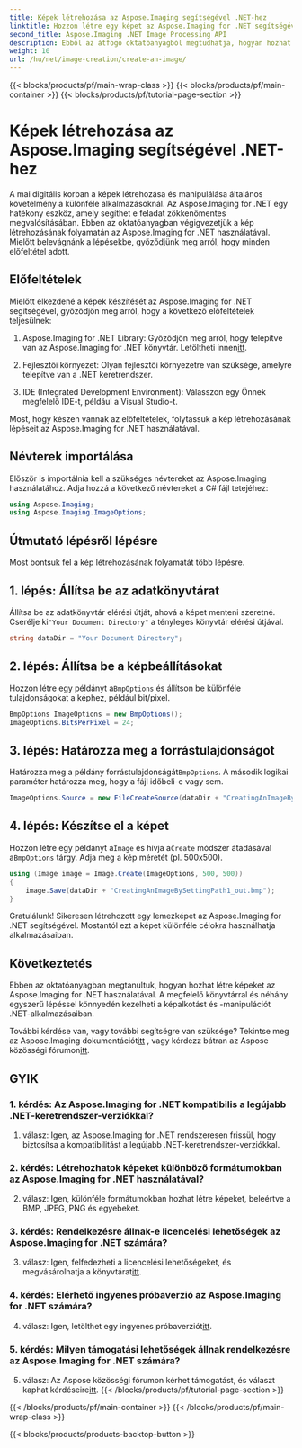 ```yaml
---
title: Képek létrehozása az Aspose.Imaging segítségével .NET-hez
linktitle: Hozzon létre egy képet az Aspose.Imaging for .NET segítségével
second_title: Aspose.Imaging .NET Image Processing API
description: Ebből az átfogó oktatóanyagból megtudhatja, hogyan hozhat létre képeket az Aspose.Imaging for .NET segítségével.
weight: 10
url: /hu/net/image-creation/create-an-image/
---
```


{{< blocks/products/pf/main-wrap-class >}}
{{< blocks/products/pf/main-container >}}
{{< blocks/products/pf/tutorial-page-section >}}

# Képek létrehozása az Aspose.Imaging segítségével .NET-hez

A mai digitális korban a képek létrehozása és manipulálása általános követelmény a különféle alkalmazásoknál. Az Aspose.Imaging for .NET egy hatékony eszköz, amely segíthet e feladat zökkenőmentes megvalósításában. Ebben az oktatóanyagban végigvezetjük a kép létrehozásának folyamatán az Aspose.Imaging for .NET használatával. Mielőtt belevágnánk a lépésekbe, győződjünk meg arról, hogy minden előfeltétel adott.

## Előfeltételek

Mielőtt elkezdené a képek készítését az Aspose.Imaging for .NET segítségével, győződjön meg arról, hogy a következő előfeltételek teljesülnek:

1. Aspose.Imaging for .NET Library: Győződjön meg arról, hogy telepítve van az Aspose.Imaging for .NET könyvtár. Letöltheti innen[itt](https://releases.aspose.com/imaging/net/).

2. Fejlesztői környezet: Olyan fejlesztői környezetre van szüksége, amelyre telepítve van a .NET keretrendszer.

3. IDE (Integrated Development Environment): Válasszon egy Önnek megfelelő IDE-t, például a Visual Studio-t.

Most, hogy készen vannak az előfeltételek, folytassuk a kép létrehozásának lépéseit az Aspose.Imaging for .NET használatával.

## Névterek importálása

Először is importálnia kell a szükséges névtereket az Aspose.Imaging használatához. Adja hozzá a következő névtereket a C# fájl tetejéhez:


```csharp
using Aspose.Imaging;
using Aspose.Imaging.ImageOptions;
```

## Útmutató lépésről lépésre

Most bontsuk fel a kép létrehozásának folyamatát több lépésre.

## 1. lépés: Állítsa be az adatkönyvtárat

 Állítsa be az adatkönyvtár elérési útját, ahová a képet menteni szeretné. Cserélje ki`"Your Document Directory"` a tényleges könyvtár elérési útjával.

```csharp
string dataDir = "Your Document Directory";
```

## 2. lépés: Állítsa be a képbeállításokat

 Hozzon létre egy példányt a`BmpOptions` és állítson be különféle tulajdonságokat a képhez, például bit/pixel.

```csharp
BmpOptions ImageOptions = new BmpOptions();
ImageOptions.BitsPerPixel = 24;
```

## 3. lépés: Határozza meg a forrástulajdonságot

Határozza meg a példány forrástulajdonságát`BmpOptions`. A második logikai paraméter határozza meg, hogy a fájl időbeli-e vagy sem.

```csharp
ImageOptions.Source = new FileCreateSource(dataDir + "CreatingAnImageBySettingPath_out.bmp", false);
```

## 4. lépés: Készítse el a képet

 Hozzon létre egy példányt a`Image` és hívja a`Create` módszer átadásával a`BmpOptions` tárgy. Adja meg a kép méretét (pl. 500x500).

```csharp
using (Image image = Image.Create(ImageOptions, 500, 500))
{
    image.Save(dataDir + "CreatingAnImageBySettingPath1_out.bmp");
}
```

Gratulálunk! Sikeresen létrehozott egy lemezképet az Aspose.Imaging for .NET segítségével. Mostantól ezt a képet különféle célokra használhatja alkalmazásaiban.

## Következtetés

Ebben az oktatóanyagban megtanultuk, hogyan hozhat létre képeket az Aspose.Imaging for .NET használatával. A megfelelő könyvtárral és néhány egyszerű lépéssel könnyedén kezelheti a képalkotást és -manipulációt .NET-alkalmazásaiban.

 További kérdése van, vagy további segítségre van szüksége? Tekintse meg az Aspose.Imaging dokumentációt[itt](https://reference.aspose.com/imaging/net/) , vagy kérdezz bátran az Aspose közösségi fórumon[itt](https://forum.aspose.com/).

## GYIK

### 1. kérdés: Az Aspose.Imaging for .NET kompatibilis a legújabb .NET-keretrendszer-verziókkal?

1. válasz: Igen, az Aspose.Imaging for .NET rendszeresen frissül, hogy biztosítsa a kompatibilitást a legújabb .NET-keretrendszer-verziókkal.

### 2. kérdés: Létrehozhatok képeket különböző formátumokban az Aspose.Imaging for .NET használatával?

2. válasz: Igen, különféle formátumokban hozhat létre képeket, beleértve a BMP, JPEG, PNG és egyebeket.

### 3. kérdés: Rendelkezésre állnak-e licencelési lehetőségek az Aspose.Imaging for .NET számára?

 3. válasz: Igen, felfedezheti a licencelési lehetőségeket, és megvásárolhatja a könyvtárat[itt](https://purchase.aspose.com/buy).

### 4. kérdés: Elérhető ingyenes próbaverzió az Aspose.Imaging for .NET számára?

 4. válasz: Igen, letölthet egy ingyenes próbaverziót[itt](https://releases.aspose.com/imaging/net/).

### 5. kérdés: Milyen támogatási lehetőségek állnak rendelkezésre az Aspose.Imaging for .NET számára?

 5. válasz: Az Aspose közösségi fórumon kérhet támogatást, és választ kaphat kérdéseire[itt](https://forum.aspose.com/).
{{< /blocks/products/pf/tutorial-page-section >}}

{{< /blocks/products/pf/main-container >}}
{{< /blocks/products/pf/main-wrap-class >}}

{{< blocks/products/products-backtop-button >}}
